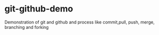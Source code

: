 # git-github-demo

 Demonstration of git and github and process like commit,pull, push, merge, branching and forking
